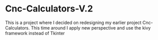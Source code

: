 # Cnc-Calculators-V.2
This is a project where I decided on redesigning my earlier project Cnc-Calculators. This time around I apply new perspective and use the kivy framework instead of Tkinter
